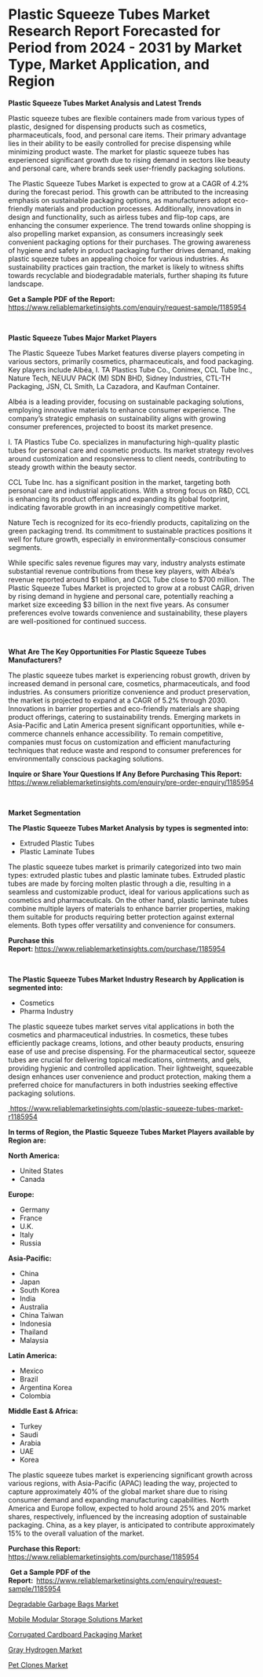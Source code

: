 <p><h1>Plastic Squeeze Tubes Market Research Report Forecasted for Period from 2024 -  2031 by Market Type, Market Application, and Region</h1></p><p><strong>Plastic Squeeze Tubes Market Analysis and Latest Trends</strong></p>
<p><p>Plastic squeeze tubes are flexible containers made from various types of plastic, designed for dispensing products such as cosmetics, pharmaceuticals, food, and personal care items. Their primary advantage lies in their ability to be easily controlled for precise dispensing while minimizing product waste. The market for plastic squeeze tubes has experienced significant growth due to rising demand in sectors like beauty and personal care, where brands seek user-friendly packaging solutions.</p><p>The Plastic Squeeze Tubes Market is expected to grow at a CAGR of 4.2% during the forecast period. This growth can be attributed to the increasing emphasis on sustainable packaging options, as manufacturers adopt eco-friendly materials and production processes. Additionally, innovations in design and functionality, such as airless tubes and flip-top caps, are enhancing the consumer experience. The trend towards online shopping is also propelling market expansion, as consumers increasingly seek convenient packaging options for their purchases. The growing awareness of hygiene and safety in product packaging further drives demand, making plastic squeeze tubes an appealing choice for various industries. As sustainability practices gain traction, the market is likely to witness shifts towards recyclable and biodegradable materials, further shaping its future landscape.</p></p>
<p><strong>Get a Sample PDF of the Report:&nbsp;</strong> <a href="https://www.reliablemarketinsights.com/enquiry/request-sample/1185954?utm_campaign=1579&utm_medium=2&utm_source=Github&utm_content=ia&utm_term=22102024&utm_id=plastic-squeeze-tubes">https://www.reliablemarketinsights.com/enquiry/request-sample/1185954</a></p>
<p>&nbsp;</p>
<p><strong>Plastic Squeeze Tubes Major Market Players</strong></p>
<p><p>The Plastic Squeeze Tubes Market features diverse players competing in various sectors, primarily cosmetics, pharmaceuticals, and food packaging. Key players include Albéa, I. TA Plastics Tube Co., Conimex, CCL Tube Inc., Nature Tech, NEUUV PACK (M) SDN BHD, Sidney Industries, CTL-TH Packaging, JSN, CL Smith, La Cazadora, and Kaufman Container.</p><p>Albéa is a leading provider, focusing on sustainable packaging solutions, employing innovative materials to enhance consumer experience. The company’s strategic emphasis on sustainability aligns with growing consumer preferences, projected to boost its market presence.</p><p>I. TA Plastics Tube Co. specializes in manufacturing high-quality plastic tubes for personal care and cosmetic products. Its market strategy revolves around customization and responsiveness to client needs, contributing to steady growth within the beauty sector.</p><p>CCL Tube Inc. has a significant position in the market, targeting both personal care and industrial applications. With a strong focus on R&D, CCL is enhancing its product offerings and expanding its global footprint, indicating favorable growth in an increasingly competitive market.</p><p>Nature Tech is recognized for its eco-friendly products, capitalizing on the green packaging trend. Its commitment to sustainable practices positions it well for future growth, especially in environmentally-conscious consumer segments.</p><p>While specific sales revenue figures may vary, industry analysts estimate substantial revenue contributions from these key players, with Albéa’s revenue reported around $1 billion, and CCL Tube close to $700 million. The Plastic Squeeze Tubes Market is projected to grow at a robust CAGR, driven by rising demand in hygiene and personal care, potentially reaching a market size exceeding $3 billion in the next five years. As consumer preferences evolve towards convenience and sustainability, these players are well-positioned for continued success.</p></p>
<p>&nbsp;</p>
<p><strong>What Are The Key Opportunities For Plastic Squeeze Tubes Manufacturers?</strong></p>
<p><p>The plastic squeeze tubes market is experiencing robust growth, driven by increased demand in personal care, cosmetics, pharmaceuticals, and food industries. As consumers prioritize convenience and product preservation, the market is projected to expand at a CAGR of 5.2% through 2030. Innovations in barrier properties and eco-friendly materials are shaping product offerings, catering to sustainability trends. Emerging markets in Asia-Pacific and Latin America present significant opportunities, while e-commerce channels enhance accessibility. To remain competitive, companies must focus on customization and efficient manufacturing techniques that reduce waste and respond to consumer preferences for environmentally conscious packaging solutions.</p></p>
<p><strong>Inquire or Share Your Questions If Any Before Purchasing This Report:</strong> <a href="https://www.reliablemarketinsights.com/enquiry/pre-order-enquiry/1185954?utm_campaign=1579&utm_medium=2&utm_source=Github&utm_content=ia&utm_term=22102024&utm_id=plastic-squeeze-tubes">https://www.reliablemarketinsights.com/enquiry/pre-order-enquiry/1185954</a></p>
<p>&nbsp;</p>
<p><strong>Market Segmentation</strong></p>
<p><strong>The Plastic Squeeze Tubes Market Analysis by types is segmented into:</strong></p>
<p><ul><li>Extruded Plastic Tubes</li><li>Plastic Laminate Tubes</li></ul></p>
<p><p>The plastic squeeze tubes market is primarily categorized into two main types: extruded plastic tubes and plastic laminate tubes. Extruded plastic tubes are made by forcing molten plastic through a die, resulting in a seamless and customizable product, ideal for various applications such as cosmetics and pharmaceuticals. On the other hand, plastic laminate tubes combine multiple layers of materials to enhance barrier properties, making them suitable for products requiring better protection against external elements. Both types offer versatility and convenience for consumers.</p></p>
<p><strong>Purchase this Report:&nbsp;</strong><a href="https://www.reliablemarketinsights.com/purchase/1185954?utm_campaign=1579&utm_medium=2&utm_source=Github&utm_content=ia&utm_term=22102024&utm_id=plastic-squeeze-tubes">https://www.reliablemarketinsights.com/purchase/1185954</a></p>
<p>&nbsp;</p>
<p><strong>The Plastic Squeeze Tubes Market Industry Research by Application is segmented into:</strong></p>
<p><ul><li>Cosmetics</li><li>Pharma Industry</li></ul></p>
<p><p>The plastic squeeze tubes market serves vital applications in both the cosmetics and pharmaceutical industries. In cosmetics, these tubes efficiently package creams, lotions, and other beauty products, ensuring ease of use and precise dispensing. For the pharmaceutical sector, squeeze tubes are crucial for delivering topical medications, ointments, and gels, providing hygienic and controlled application. Their lightweight, squeezable design enhances user convenience and product protection, making them a preferred choice for manufacturers in both industries seeking effective packaging solutions.</p></p>
<p><a href="https://www.reliablemarketinsights.com/plastic-squeeze-tubes-market-r1185954?utm_campaign=1579&utm_medium=2&utm_source=Github&utm_content=ia&utm_term=22102024&utm_id=plastic-squeeze-tubes">&nbsp;https://www.reliablemarketinsights.com/plastic-squeeze-tubes-market-r1185954</a></p>
<p><strong>In terms of Region, the Plastic Squeeze Tubes Market Players available by Region are:</strong></p>
<p>
    <p> <strong> North America: </strong>
        <ul>
            <li>United States</li>
            <li>Canada</li>
        </ul>
        </p> 
    <p> <strong> Europe: </strong>
        <ul>
            <li>Germany</li>
            <li>France</li>
            <li>U.K.</li>
            <li>Italy</li>
            <li>Russia</li>
        </ul>
        </p> 
    <p> <strong> Asia-Pacific: </strong>
        <ul>
            <li>China</li>
            <li>Japan</li>
            <li>South Korea</li>
            <li>India</li>
            <li>Australia</li>
            <li>China Taiwan</li>
            <li>Indonesia</li>
            <li>Thailand</li>
            <li>Malaysia</li>
        </ul>
        </p> 
    <p> <strong> Latin America: </strong>
        <ul>
            <li>Mexico</li>
            <li>Brazil</li>
            <li>Argentina Korea</li>
            <li>Colombia</li>
        </ul>
        </p> 
    <p> <strong> Middle East & Africa: </strong>
        <ul>
            <li>Turkey</li>
            <li>Saudi</li>
            <li>Arabia</li>
            <li>UAE</li>
            <li>Korea</li>
        </ul>
    </p>
    </p>
<p><p>The plastic squeeze tubes market is experiencing significant growth across various regions, with Asia-Pacific (APAC) leading the way, projected to capture approximately 40% of the global market share due to rising consumer demand and expanding manufacturing capabilities. North America and Europe follow, expected to hold around 25% and 20% market shares, respectively, influenced by the increasing adoption of sustainable packaging. China, as a key player, is anticipated to contribute approximately 15% to the overall valuation of the market.</p></p>
<p><strong>Purchase this Report: </strong><a href="https://www.reliablemarketinsights.com/purchase/1185954?utm_campaign=1579&utm_medium=2&utm_source=Github&utm_content=ia&utm_term=22102024&utm_id=plastic-squeeze-tubes">https://www.reliablemarketinsights.com/purchase/1185954</a></p>
<p>&nbsp;<strong>Get a Sample PDF of the Report:&nbsp;&nbsp;</strong><a href="https://www.reliablemarketinsights.com/enquiry/request-sample/1185954?utm_campaign=1579&utm_medium=2&utm_source=Github&utm_content=ia&utm_term=22102024&utm_id=plastic-squeeze-tubes">https://www.reliablemarketinsights.com/enquiry/request-sample/1185954</a></p>
<p><strong></strong></p>
<p><p><a href="https://www.linkedin.com/pulse/degradable-garbage-bags-market-innovations-trends-comprehensive-qfhwf?utm_campaign=1579&utm_medium=2&utm_source=Github&utm_content=ia&utm_term=22102024&utm_id=plastic-squeeze-tubes">Degradable Garbage Bags Market</a></p><p><a href="https://www.linkedin.com/pulse/mobile-modular-storage-solutions-market-global-regional-1is2c?utm_campaign=1579&utm_medium=2&utm_source=Github&utm_content=ia&utm_term=22102024&utm_id=plastic-squeeze-tubes">Mobile Modular Storage Solutions Market</a></p><p><a href="https://www.linkedin.com/pulse/corrugated-cardboard-packaging-market-share-analysis-growth-0izyf?utm_campaign=1579&utm_medium=2&utm_source=Github&utm_content=ia&utm_term=22102024&utm_id=plastic-squeeze-tubes">Corrugated Cardboard Packaging Market</a></p><p><a href="https://www.linkedin.com/pulse/gray-hydrogen-market-dynamics-application-types-emerging-joo3c?utm_campaign=1579&utm_medium=2&utm_source=Github&utm_content=ia&utm_term=22102024&utm_id=plastic-squeeze-tubes">Gray Hydrogen Market</a></p><p><a href="https://www.linkedin.com/pulse/market-insights-global-pet-clones-forecast-innovation-5eimc?utm_campaign=1579&utm_medium=2&utm_source=Github&utm_content=ia&utm_term=22102024&utm_id=plastic-squeeze-tubes">Pet Clones Market</a></p></p>